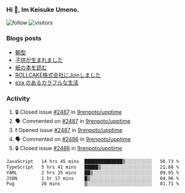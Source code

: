 ### Hi 👋, Im Keisuke Umeno.

<!--
**9renpoto/9renpoto** is a ✨ _special_ ✨ repository because its `README.md` (this file) appears on your GitHub profile.

Here are some ideas to get you started:

- 🔭 I’m currently working on ...
- 🌱 I’m currently learning ...
- 👯 I’m looking to collaborate on ...
- 🤔 I’m looking for help with ...
- 💬 Ask me about ...
- 📫 How to reach me: ...
- 😄 Pronouns: ...
- ⚡ Fun fact: ...
-->

![follow](https://img.shields.io/github/followers/9renpoto?label=Follow&style=social)
![visitors](https://komarev.com/ghpvc/?username=9renpoto&label=Profile%20views&color=0e75b6&style=flat)

### Blogs posts

<!-- BLOG-POST-LIST:START -->
- [朝型](https://9renpoto.win/entry/2024/05/29/im-an-early)
- [子供が生まれました](https://9renpoto.win/entry/2024/04/18/hello-world)
- [紙の本を読む](https://9renpoto.win/entry/2024/02/25/reading-papar-book)
- [ROLLCAKE株式会社にJoinしました](https://9renpoto.win/entry/2024/02/11/join)
- [eza のあるカラフルな生活](https://9renpoto.win/entry/2024/02/01/eza)
<!-- BLOG-POST-LIST:END -->

### Activity

<!--START_SECTION:activity-->
1. 🔒 Closed issue [#2487](https://github.com/9renpoto/upptime/issues/2487) in [9renpoto/upptime](https://github.com/9renpoto/upptime)
2. 🗣 Commented on [#2487](https://github.com/9renpoto/upptime/issues/2487#issuecomment-2199364186) in [9renpoto/upptime](https://github.com/9renpoto/upptime)
3. ❗ Opened issue [#2487](https://github.com/9renpoto/upptime/issues/2487) in [9renpoto/upptime](https://github.com/9renpoto/upptime)
4. 🗣 Commented on [#2486](https://github.com/9renpoto/upptime/issues/2486#issuecomment-2199299791) in [9renpoto/upptime](https://github.com/9renpoto/upptime)
5. 🔒 Closed issue [#2486](https://github.com/9renpoto/upptime/issues/2486) in [9renpoto/upptime](https://github.com/9renpoto/upptime)
<!--END_SECTION:activity-->

<!--START_SECTION:waka-->

```txt
JavaScript   14 hrs 45 mins  ██████████████▒░░░░░░░░░░   56.73 %
TypeScript   5 hrs 41 mins   █████▒░░░░░░░░░░░░░░░░░░░   21.88 %
YAML         2 hrs 35 mins   ██▒░░░░░░░░░░░░░░░░░░░░░░   09.95 %
JSON         1 hr 17 mins    █▒░░░░░░░░░░░░░░░░░░░░░░░   04.96 %
Pug          26 mins         ▒░░░░░░░░░░░░░░░░░░░░░░░░   01.71 %
```

<!--END_SECTION:waka-->

